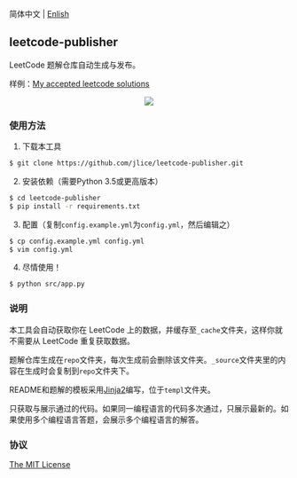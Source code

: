 简体中文 | [Enlish](README.EN.md)

## leetcode-publisher

LeetCode 题解仓库自动生成与发布。

样例：[My accepted leetcode solutions](https://github.com/jlice/leetcode)

<p align="center"><img src="https://user-images.githubusercontent.com/9983385/55671789-3bb50a00-58c6-11e9-9296-38c2e98df4cc.gif"></p>

### 使用方法

1. 下载本工具

```Bash
$ git clone https://github.com/jlice/leetcode-publisher.git
```

2. 安装依赖（需要Python 3.5或更高版本）

```Bash
$ cd leetcode-publisher
$ pip install -r requirements.txt
```

3. 配置（复制`config.example.yml`为`config.yml`，然后编辑之）

```Bash
$ cp config.example.yml config.yml
$ vim config.yml
```

4. 尽情使用！

```Bash
$ python src/app.py
```

### 说明

本工具会自动获取你在 LeetCode 上的数据，并缓存至`_cache`文件夹，这样你就不需要从 LeetCode 重复获取数据。

题解仓库生成在`repo`文件夹，每次生成前会删除该文件夹。`_source`文件夹里的内容在生成时会复制到`repo`文件夹下。

README和题解的模板采用[Jinja2](http://jinja.pocoo.org/)编写，位于`templ`文件夹。

只获取与展示通过的代码。如果同一编程语言的代码多次通过，只展示最新的。如果使用多个编程语言答题，会展示多个编程语言的解答。

### 协议

[The MIT License](LICENSE)
